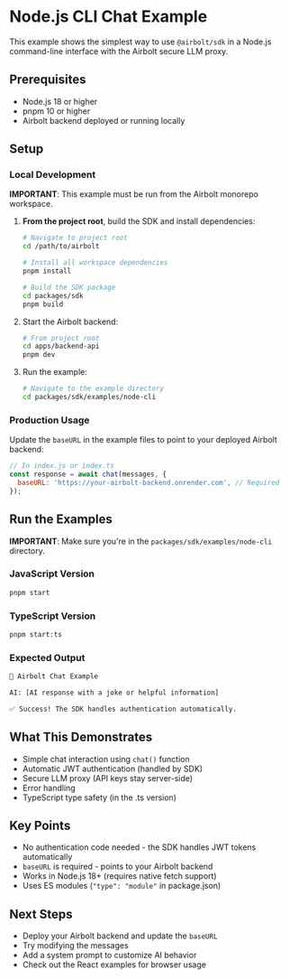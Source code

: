 # Node.js CLI Chat Example

This example shows the simplest way to use `@airbolt/sdk` in a Node.js command-line interface with the Airbolt secure LLM proxy.

## Prerequisites

- Node.js 18 or higher
- pnpm 10 or higher
- Airbolt backend deployed or running locally

## Setup

### Local Development

**IMPORTANT**: This example must be run from the Airbolt monorepo workspace.

1. **From the project root**, build the SDK and install dependencies:

   ```bash
   # Navigate to project root
   cd /path/to/airbolt

   # Install all workspace dependencies
   pnpm install

   # Build the SDK package
   cd packages/sdk
   pnpm build
   ```

2. Start the Airbolt backend:

   ```bash
   # From project root
   cd apps/backend-api
   pnpm dev
   ```

3. Run the example:
   ```bash
   # Navigate to the example directory
   cd packages/sdk/examples/node-cli
   ```

### Production Usage

Update the `baseURL` in the example files to point to your deployed Airbolt backend:

```javascript
// In index.js or index.ts
const response = await chat(messages, {
  baseURL: 'https://your-airbolt-backend.onrender.com', // Required
});
```

## Run the Examples

**IMPORTANT**: Make sure you're in the `packages/sdk/examples/node-cli` directory.

### JavaScript Version

```bash
pnpm start
```

### TypeScript Version

```bash
pnpm start:ts
```

### Expected Output

```bash
🤖 Airbolt Chat Example

AI: [AI response with a joke or helpful information]

✅ Success! The SDK handles authentication automatically.
```

## What This Demonstrates

- Simple chat interaction using `chat()` function
- Automatic JWT authentication (handled by SDK)
- Secure LLM proxy (API keys stay server-side)
- Error handling
- TypeScript type safety (in the .ts version)

## Key Points

- No authentication code needed - the SDK handles JWT tokens automatically
- `baseURL` is required - points to your Airbolt backend
- Works in Node.js 18+ (requires native fetch support)
- Uses ES modules (`"type": "module"` in package.json)

## Next Steps

- Deploy your Airbolt backend and update the `baseURL`
- Try modifying the messages
- Add a system prompt to customize AI behavior
- Check out the React examples for browser usage
